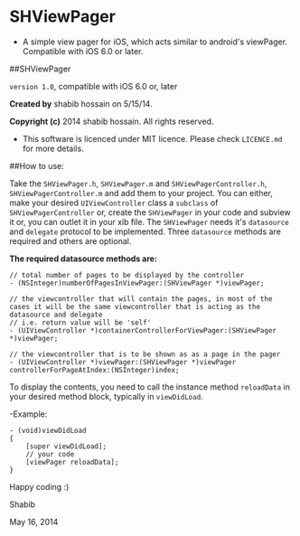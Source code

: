SHViewPager
==================

- A simple view pager for iOS, which acts similar to android's viewPager. Compatible with iOS 6.0 or later.

##SHViewPager

`version 1.0`, compatible with iOS 6.0 or, later

**Created by** shabib hossain on 5/15/14.

**Copyright (c)** 2014 shabib hossain. All rights reserved.
- This software is licenced under MIT licence. Please check `LICENCE.md` for more details.

##How to use:

Take the `SHViewPager.h`, `SHViewPager.m` and `SHViewPagerController.h`, `SHViewPagerController.m` and add them to your project.
You can either, make your desired `UIViewController` class a `subclass` of `SHViewPagerController` or, create the `SHViewPager` in your code and subview it or, you can outlet it in your xib file.
The `SHViewPager` needs it's `datasource` and `delegate` protocol to be implemented.
Three `datasource` methods are required and others are optional.

**The required datasource methods are:**
```objc
// total number of pages to be displayed by the controller
- (NSInteger)numberOfPagesInViewPager:(SHViewPager *)viewPager;
```
```objc
// the viewcontroller that will contain the pages, in most of the cases it will be the same viewcontroller that is acting as the datasource and delegate
// i.e. return value will be 'self'
- (UIViewController *)containerControllerForViewPager:(SHViewPager *)viewPager;
```
```objc
// the viewcontroller that is to be shown as as a page in the pager
- (UIViewController *)viewPager:(SHViewPager *)viewPager controllerForPageAtIndex:(NSInteger)index;
````

To display the contents, you need to call the instance method `reloadData` in your desired method block, typically in `viewDidLoad`.

-Example:

```objc
- (void)viewDidLoad
{
    [super viewDidLoad];
    // your code
    [viewPager reloadData];
}
```

Happy coding :)

Shabib

May 16, 2014
